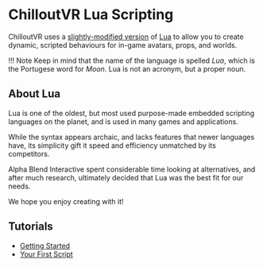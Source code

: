 # ChilloutVR Lua Scripting

ChilloutVR uses a [slightly-modified version](https://moonsharp.org) of [Lua](https://lua.org/about.html) to allow you to create dynamic, scripted behaviours for in-game avatars, props, and worlds.

!!! Note
    Keep in mind that the name of the language is spelled *Lua*, which is the Portugese word for *Moon*.  Lua is not an acronym, but a proper noun.

## About Lua

Lua is one of the oldest, but most used purpose-made embedded scripting languages on the planet, and is used in many games and applications.  

While the syntax appears archaic, and lacks features that newer languages have, its simplicity gift it speed and efficiency unmatched by its competitors.

Alpha Blend Interactive spent considerable time looking at alternatives, and after much research, ultimately decided that Lua was the best fit for our needs.

We hope you enjoy creating with it!

## Tutorials

* [Getting Started](./getting-started.md)
* [Your First Script](./hello-world.md)

<!-- ## Recipes

* [Getting Users in an Instance](./recipes/getting-users.md)
* [Getting Props in an Instance](./recipes/getting-props.md)
* [Hooking Into CVR Events](./recipes/game-events.md) -->
